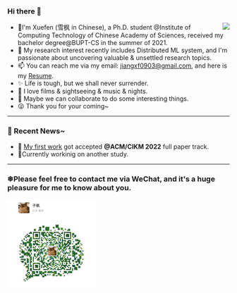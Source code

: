 ### Hi there 👋

<img align="right" src="https://github-readme-stats.vercel.app/api?username=sprinter1999&show_icons=true&icon_color=0366d6&bg_color=ffffff&hide_title=true" />

- 🍁I'm Xuefen (雪枫 in Chinese), a Ph.D. student @Institute of Computing Technology of Chinese Academy of Sciences, received my bachelor degree@BUPT-CS in the summer of 2021.
- 🌱 My research interest recently includes Distributed ML system, and I'm passionate about uncovering valuable & unsettled research topics.
- 📫 You can reach me via my email: jiangxf0903@gmail.com, and here is my [Resume](https://github.com/Sprinter1999/Resume/blob/main/Xuefeng_Jiang_Resume.pdf).
- ✨ Life is tough, but we shall never surrender.
- 🌼 I love films & sightseeing & music & nights.
- 🔭 Maybe we can collaborate to do some interesting things.
- 😜 Thank you for your coming~

<!--
**Sprinter1999/Sprinter1999** is a ✨ _special_ ✨ repository because its `README.md` (this file) appears on your GitHub profile.

Here are some ideas to get you started:

- 🔭 I’m currently working on ...
- 🌱 I’m currently learning ...
- 👯 I’m looking to collaborate on ...
- 🤔 I’m looking for help with ...
- 💬 Ask me about ...
- 📫 How to reach me: ...
- 😄 Pronouns: ...
- ⚡ Fun fact: ...
-->

----

### 💬 Recent News~
- 🗽 [My first work](https://github.com/Sprinter1999/FedLSR) got accepted **@ACM/CIKM 2022** full paper track.
- 🌱Currently workinig on another study.

----
### ❄Please feel free to contact me via WeChat, and it's a huge pleasure for me to know about you.
<img src="wx.jpg" alt="drawing" width="200"/>
